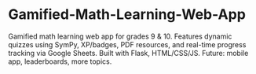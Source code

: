 # Gamified-Math-Learning-Web-App
Gamified math learning web app for grades 9 &amp; 10. Features dynamic quizzes using SymPy, XP/badges, PDF resources, and real-time progress tracking via Google Sheets. Built with Flask, HTML/CSS/JS. Future: mobile app, leaderboards, more topics.
 
